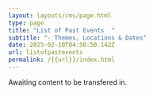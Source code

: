 ```yaml
---
layout: layouts/cms/page.html
type: page
title: "List of Past Events  "
subtitle: "- Themes, Locations & Dates"
date: 2025-02-10T04:50:50.142Z
url: listofpastevents
permalink: /{{url}}/index.html
---
```

Awaiting content to be transfered in.